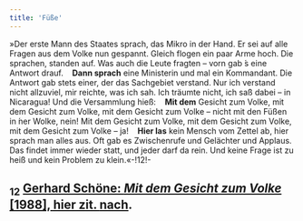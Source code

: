```yaml
---
title: 'Füße'
---
```


»Der erste Mann des Staates sprach, das Mikro in der Hand. Er sei auf alle Fragen aus dem Volke nun gespannt. Gleich flogen ein paar Arme hoch. Die sprachen, standen auf. Was auch die Leute fragten – vorn gab ́s eine Antwort drauf. &nbsp;&nbsp;&nbsp;**Dann sprach** eine Ministerin und mal ein Kommandant. Die Antwort gab stets einer, der das Sachgebiet verstand. Nur ich verstand nicht allzuviel, mir reichte, was ich sah. Ich träumte nicht, ich saß dabei – in Nicaragua! Und die Versammlung hieß: &nbsp;&nbsp;&nbsp;**Mit dem** Gesicht zum Volke, mit dem Gesicht zum Volke, mit dem Gesicht zum Volke – nicht mit den Füßen in ́ner Wolke, nein! Mit dem Gesicht zum Volke, mit dem Gesicht zum Volke, mit dem Gesicht zum Volke – ja! &nbsp;&nbsp;&nbsp;**Hier las** kein Mensch vom Zettel ab, hier sprach man alles aus. Oft gab es Zwischenrufe und Gelächter und Applaus. Das findet immer wieder statt, und jeder darf da rein. Und keine Frage ist zu heiß und kein Problem zu klein.«-!12!-
## <sub class="subscript">**12**</sub> [Gerhard Schöne: _Mit dem Gesicht zum Volke_ [1988], hier zit. <u>nach</u>](https://verlag.buschfunk.com/alben/du-hast-es-nur-noch-nicht-probiert-live-dcd/#track1149).

